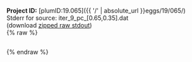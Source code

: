 **Project ID:** [plumID:19.065]({{ '/' | absolute_url }}eggs/19/065/)  
Stderr for source:  iter_9_pc_[0.65,0.35].dat   
(download [zipped raw stdout](iter_9_pc_[0.65,0.35].dat.plumed.stdout.txt.zip))  
{% raw %}
<pre>
</pre>
{% endraw %}

